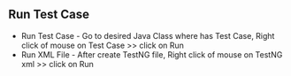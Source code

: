 ## Run Test Case
- Run Test Case - Go to desired Java Class where has Test Case, Right click of mouse on Test Case >> click on Run
- Run XML File - After create TestNG file, Right click of mouse on TestNG xml >> click on Run